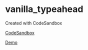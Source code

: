 # vanilla_typeahead
Created with CodeSandbox

<a href="https://codesandbox.io/s/modest-cloud-xnetys?file=/src/index.js">CodeSandbox</a>

<a href="https://xnetys.csb.app/">Demo</a>
